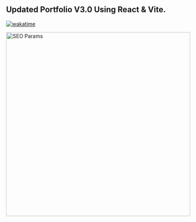 ## Updated Portfolio V3.0 Using React & Vite.

[![wakatime](https://wakatime.com/badge/user/d7fffb39-631e-454c-9cce-bb60e92d14c5/project/018b1be6-7151-43ca-8331-ae8e9321995c.svg)](https://wakatime.com/badge/user/d7fffb39-631e-454c-9cce-bb60e92d14c5/project/018b1be6-7151-43ca-8331-ae8e9321995c)

<img src="" width="500px" alt="SEO Params" />
